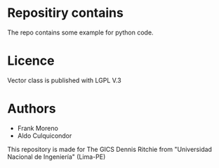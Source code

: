 Repositiry contains
===================
The repo contains some example for python code.

Licence
=======
Vector class is published with LGPL V.3

Authors
=======
* Frank Moreno
* Aldo Culquicondor

This repository is made for The GICS Dennis Ritchie
from "Universidad Nacional de Ingeniería" (Lima-PE)

